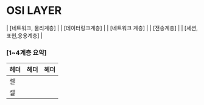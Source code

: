# OSI LAYER

| [네트워크, 물리계층] |
| [데이터링크계층]     |
| [네트워크 계층]      |
| [전송계층]           |
| [세션,표현,응용계층]  |

### [1~4계층 요약]

| 헤더 | 헤더 | 헤더 |
|---|---|---|
| 셀 |
| 셀 |
